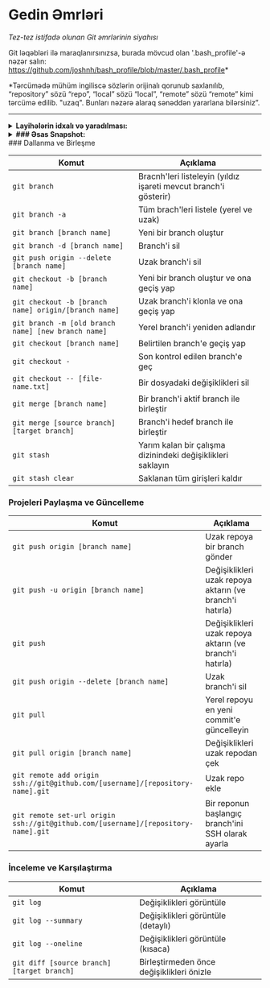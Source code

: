 Gedin Əmrləri
============

_Tez-tez istifadə olunan Git əmrlərinin siyahısı_

Git ləqəbləri ilə maraqlanırsınızsa, burada mövcud olan '.bash_profile'-ə nəzər salın: https://github.com/joshnh/bash_profile/blob/master/.bash_profile*

*Tərcümədə mühüm ingiliscə sözlərin orijinalı qorunub saxlanılıb, “repository” sözü “repo”, “local” sözü “local”, “remote” sözü “remote” kimi tərcümə edilib. "uzaq". Bunları nəzərə alaraq sənəddən yararlana bilərsiniz”.

---

<details>
<summary><b>Layihələrin idxalı və yaradılması:</b></summary> 

| Əmr | İzahat |
| ------- | ----------- |
| ```git init``` | Yerli Git repo işə salın |
| ```git clone ssh://git@github.com/[username]/[repository-name].git``` | Uzak bir reponun yerel bir kopyasını oluştur |
</details>




<details>
<summary><b> ### Əsas Snapshot:</b></summary> 

| Komut | Açıklama |
| ------- | ----------- |
| ```git status``` | Durumu kontrol et |
| ```git add [file-name.txt]``` | Hazırlama alanına bir dosya ekle |
| ```git add -A``` | Tüm yeni ve değiştirilen dosyaları hazırlama alanına ekleyin |
| ```git commit -m "[commit message]"``` | Değişiklikleri commit et (açıkla) |
| ```git rm -r [file-name.txt]``` | Dosyayı (ya da dizini) sil |
</details>
### Dallanma ve Birleşme

| Komut | Açıklama |
| ------- | ----------- |
| `git branch` | Bracnh'leri listeleyin (yıldız işareti mevcut branch'i gösterir) |
| `git branch -a` | Tüm brach'leri listele (yerel ve uzak) |
| `git branch [branch name]` | Yeni bir branch oluştur |
| `git branch -d [branch name]` | Branch'i sil |
| `git push origin --delete [branch name]` | Uzak branch'i sil |
| `git checkout -b [branch name]` | Yeni bir branch oluştur ve ona geçiş yap |
| `git checkout -b [branch name] origin/[branch name]` | Uzak branch'i klonla ve ona geçiş yap |
| `git branch -m [old branch name] [new branch name]` | Yerel branch'i yeniden adlandır |
| `git checkout [branch name]` | Belirtilen branch'e geçiş yap |
| `git checkout -` | Son kontrol edilen branch'e geç |
| `git checkout -- [file-name.txt]` | Bir dosyadaki değişiklikleri sil |
| `git merge [branch name]` | Bir branch'i aktif branch ile birleştir |
| `git merge [source branch] [target branch]` | Branch'i hedef branch ile birleştir |
| `git stash` | Yarım kalan bir çalışma dizinindeki değişiklikleri saklayın |
| `git stash clear` | Saklanan tüm girişleri kaldır |

### Projeleri Paylaşma ve Güncelleme

| Komut | Açıklama |
| ------- | ----------- |
| `git push origin [branch name]` | Uzak repoya bir branch gönder |
| `git push -u origin [branch name]` | Değişiklikleri uzak repoya aktarın (ve branch'i hatırla) |
| `git push` | Değişiklikleri uzak repoya aktarın (ve branch'i hatırla) |
| `git push origin --delete [branch name]` | Uzak branch'i sil |
| `git pull` | Yerel repoyu en yeni commit'e güncelleyin |
| `git pull origin [branch name]` | Değişiklikleri uzak repodan çek |
| `git remote add origin ssh://git@github.com/[username]/[repository-name].git` | Uzak repo ekle |
| `git remote set-url origin ssh://git@github.com/[username]/[repository-name].git` | Bir reponun başlangıç branch'ini SSH olarak ayarla |

### İnceleme ve Karşılaştırma

| Komut | Açıklama |
| ------- | ----------- |
| `git log` | Değişiklikleri görüntüle |
| `git log --summary` | Değişiklikleri görüntüle (detaylı) |
| `git log --oneline` | Değişiklikleri görüntüle (kısaca) |
| `git diff [source branch] [target branch]` | Birleştirmeden önce değişiklikleri önizle |
